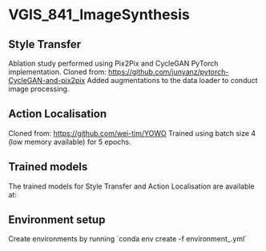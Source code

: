# VGIS_841_ImageSynthesis

## Style Transfer
Ablation study performed using Pix2Pix and CycleGAN PyTorch implementation. Cloned from: https://github.com/junyanz/pytorch-CycleGAN-and-pix2pix
Added augmentations to the data loader to conduct image processing.

## Action Localisation
Cloned from: https://github.com/wei-tim/YOWO
Trained using batch size 4 (low memory available) for 5 epochs.

## Trained models

The trained models for Style Transfer and Action Localisation are available at:

## Environment setup

Create environments by running ´conda env create -f environment_<name>.yml´
